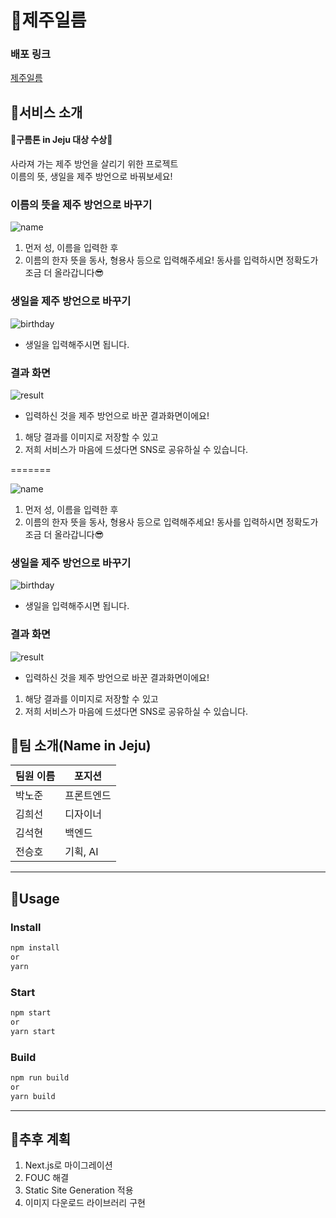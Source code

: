 # 🍊제주일름

### 배포 링크

[제주일름](http://jejuileum.com)

## 🍊서비스 소개

#### 🎉구름톤 in Jeju 대상 수상🎉

사라져 가는 제주 방언을 살리기 위한 프로젝트  
이름의 뜻, 생일을 제주 방언으로 바꿔보세요!

### 이름의 뜻을 제주 방언으로 바꾸기

![name](https://user-images.githubusercontent.com/65718183/187631666-831e5aba-368d-4859-9b5c-0aa8915a0645.gif)

1. 먼저 성, 이름을 입력한 후
2. 이름의 한자 뜻을 동사, 형용사 등으로 입력해주세요! 동사를 입력하시면 정확도가 조금 더 올라갑니다😎

### 생일을 제주 방언으로 바꾸기

![birthday](https://user-images.githubusercontent.com/65718183/187631689-8e96c98b-a683-4d71-b2cc-480eea95977e.gif)

- 생일을 입력해주시면 됩니다.

### 결과 화면

![result](https://user-images.githubusercontent.com/65718183/187631704-68a1adc5-429f-4b47-9c8a-b2d84418f2e1.JPG)

- 입력하신 것을 제주 방언으로 바꾼 결과화면이에요!

1. 해당 결과를 이미지로 저장할 수 있고
2. 저희 서비스가 마음에 드셨다면 SNS로 공유하실 수 있습니다.

=======

![name](https://user-images.githubusercontent.com/65718183/187631666-831e5aba-368d-4859-9b5c-0aa8915a0645.gif)

1. 먼저 성, 이름을 입력한 후
2. 이름의 한자 뜻을 동사, 형용사 등으로 입력해주세요! 동사를 입력하시면 정확도가 조금 더 올라갑니다😎

### 생일을 제주 방언으로 바꾸기

![birthday](https://user-images.githubusercontent.com/65718183/187631689-8e96c98b-a683-4d71-b2cc-480eea95977e.gif)

- 생일을 입력해주시면 됩니다.

### 결과 화면

![result](https://user-images.githubusercontent.com/65718183/187631704-68a1adc5-429f-4b47-9c8a-b2d84418f2e1.JPG)

- 입력하신 것을 제주 방언으로 바꾼 결과화면이에요!

1. 해당 결과를 이미지로 저장할 수 있고
2. 저희 서비스가 마음에 드셨다면 SNS로 공유하실 수 있습니다.

## 🍊팀 소개(Name in Jeju)

| 팀원 이름 | 포지션     |
| --------- | ---------- |
| 박노준    | 프론트엔드 |
| 김희선    | 디자이너   |
| 김석현    | 백엔드     |
| 전승호    | 기획, AI   |

---

## 🍊Usage

### Install

```bash
npm install
or
yarn
```

### Start

```bash
npm start
or
yarn start
```

### Build

```bash
npm run build
or
yarn build
```

---

## 🍊추후 계획

1. Next.js로 마이그레이션
2. FOUC 해결
3. Static Site Generation 적용
4. 이미지 다운로드 라이브러리 구현
